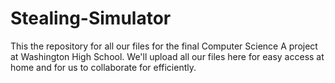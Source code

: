 # Stealing-Simulator
This the repository for all our files for the final Computer Science A project at Washington High School. 
We'll upload all our files here for easy access at home and for us to collaborate for efficiently.
